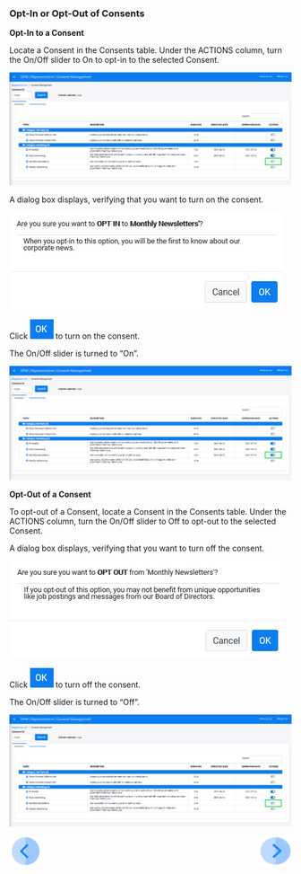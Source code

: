 ### Opt-In or Opt-Out of Consents

**Opt-In to a Consent**

Locate a Consent in the Consents table. Under the ACTIONS column, turn the On/Off slider to On to opt-in to the selected Consent.

![image](../images/08_01_Consent_Rep_OptIn_OptOut.png)  

A dialog box displays, verifying that you want to turn on the consent.

![image](../images/08_Consent_Opt_In_Message.png)                                   

Click ![image](../images/ICON_OK.png) to turn on the consent. 

The On/Off slider is turned to “On”.

![image](../images/08_02_Consent_Rep_OptIn_OptOut.png)  

**Opt-Out of a Consent**

To opt-out of a Consent, locate a Consent in the Consents table. Under the ACTIONS column, turn the On/Off slider to Off to opt-out to the selected Consent.

A dialog box displays, verifying that you want to turn off the consent.

![image](../images/08_Consent_Opt_Out_Message.png) 

Click ![image](../images/ICON_OK.png) to turn off the consent. 

The On/Off slider is turned to “Off”.

![image](../images/08_01_Consent_Rep_OptIn_OptOut.png)



[![Previous](../images/Previous.png)]( 07_03_Representative_View_Consents.md)[<img align="right" width="60" height="54" src="../images/Next.png">](07_05_Representative_View_Consent_History.md)

